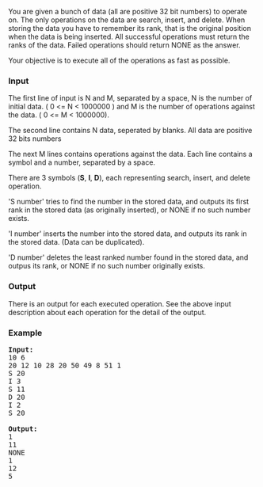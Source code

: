 <p>You are given a bunch of data (all are positive 32 bit numbers) to operate on. The only operations on the data are search, insert, and delete. When storing the data you have to remember its rank, that is the original position when the data is being inserted. All successful operations must return the ranks of the data. Failed operations should return NONE as the answer.</p>
<p>Your objective is to execute all of the operations as fast as possible.</p>
<h3>Input</h3>
<p>The first line of input is N and M, separated by a space, N is the  number of initial data. ( 0 &lt;= N &lt; 1000000 ) and M is the number of  operations against the data. ( 0 &lt;= M &lt; 1000000).</p>
<p>The second line contains N data, seperated by blanks. All data are positive 32 bits numbers</p>
<p>The next M lines contains operations against the data. Each line contains a symbol and a number, separated by a space.&nbsp;</p>
<p>There are 3 symbols (<strong>S</strong>, <strong>I</strong>, <strong>D</strong>), each representing search, insert, and delete operation.</p>
<p>'S  number' tries to find the number in the stored data, and outputs its  first rank in the stored data (as originally inserted), or NONE if no  such number exists.</p>
<p>'I number' inserts the number into the stored data, and outputs its rank in the stored data. (Data can be duplicated).</p>
<p>'D  number' deletes the least ranked number found in the stored data, and outpus its  rank, or NONE if no such number  originally exists.</p>
<h3>Output</h3>
<p>There is an output for each executed operation. See the above input  description about each operation for the detail of the output.</p>
<h3>Example</h3>
<pre><strong>Input:</strong><br>10 6<br>20 12 10 28 20 50 49 8 51 1<br>S 20<br>I 3<br>S 11<br>D 20<br>I 2<br>S 20<br><br><strong>Output:</strong><br>1<br>11<br>NONE<br>1<br>12<br>5</pre>